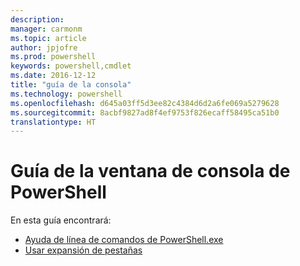```yaml
---
description: 
manager: carmonm
ms.topic: article
author: jpjofre
ms.prod: powershell
keywords: powershell,cmdlet
ms.date: 2016-12-12
title: "guía de la consola"
ms.technology: powershell
ms.openlocfilehash: d645a03ff5d3ee82c4384d6d2a6fe069a5279628
ms.sourcegitcommit: 8acbf9827ad8f4ef9753f826ecaff58495ca51b0
translationtype: HT
---
```

#  <a name="powershell-console-window-guide"></a>Guía de la ventana de consola de PowerShell

En esta guía encontrará:
-  [Ayuda de línea de comandos de PowerShell.exe](console/PowerShell.exe-Command-Line-Help.md)
-  [Usar expansión de pestañas](console/Using-Tab-Expansion.md)

